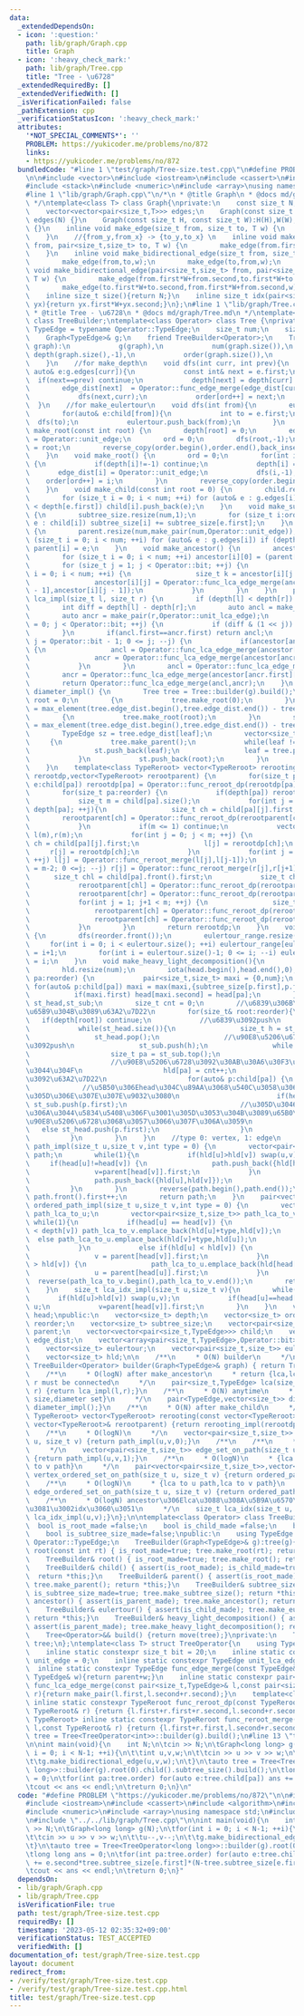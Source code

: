 ```yaml
---
data:
  _extendedDependsOn:
  - icon: ':question:'
    path: lib/graph/Graph.cpp
    title: Graph
  - icon: ':heavy_check_mark:'
    path: lib/graph/Tree.cpp
    title: "Tree - \u6728"
  _extendedRequiredBy: []
  _extendedVerifiedWith: []
  _isVerificationFailed: false
  _pathExtension: cpp
  _verificationStatusIcon: ':heavy_check_mark:'
  attributes:
    '*NOT_SPECIAL_COMMENTS*': ''
    PROBLEM: https://yukicoder.me/problems/no/872
    links:
    - https://yukicoder.me/problems/no/872
  bundledCode: "#line 1 \"test/graph/Tree-size.test.cpp\"\n#define PROBLEM \"https://yukicoder.me/problems/no/872\"\
    \n\n#include <vector>\n#include <iostream>\n#include <cassert>\n#include <algorithm>\n\
    #include <stack>\n#include <numeric>\n#include <array>\nusing namespace std;\n\
    #line 1 \"lib/graph/Graph.cpp\"\n/*\n * @title Graph\n * @docs md/graph/Graph.md\n\
    \ */\ntemplate<class T> class Graph{\nprivate:\n    const size_t N,H,W;\npublic:\n\
    \    vector<vector<pair<size_t,T>>> edges;\n    Graph(const size_t N):H(-1),W(-1),N(N),\
    \ edges(N) {}\n    Graph(const size_t H, const size_t W):H(H),W(W),N(H*W), edges(H*W)\
    \ {}\n    inline void make_edge(size_t from, size_t to, T w) {\n        edges[from].emplace_back(to,w);\n\
    \    }\n    //{from_y,from_x} -> {to_y,to_x} \n    inline void make_edge(pair<size_t,size_t>\
    \ from, pair<size_t,size_t> to, T w) {\n        make_edge(from.first*W+from.second,to.first*W+to.second,w);\n\
    \    }\n    inline void make_bidirectional_edge(size_t from, size_t to, T w) {\n\
    \        make_edge(from,to,w);\n        make_edge(to,from,w);\n    }\n    inline\
    \ void make_bidirectional_edge(pair<size_t,size_t> from, pair<size_t,size_t> to,\
    \ T w) {\n        make_edge(from.first*W+from.second,to.first*W+to.second,w);\n\
    \        make_edge(to.first*W+to.second,from.first*W+from.second,w);\n    }\n\
    \    inline size_t size(){return N;}\n    inline size_t idx(pair<size_t,size_t>\
    \ yx){return yx.first*W+yx.second;}\n};\n#line 1 \"lib/graph/Tree.cpp\"\n/*\n\
    \ * @title Tree - \u6728\n * @docs md/graph/Tree.md\n */\ntemplate<class Operator>\
    \ class TreeBuilder;\ntemplate<class Operator> class Tree {\nprivate:\n    using\
    \ TypeEdge = typename Operator::TypeEdge;\n    size_t num;\n    size_t ord;\n\
    \    Graph<TypeEdge>& g;\n    friend TreeBuilder<Operator>;\n    Tree(Graph<TypeEdge>&\
    \ graph):\n            g(graph),\n            num(graph.size()),\n           \
    \ depth(graph.size(),-1),\n            order(graph.size()),\n            edge_dist(graph.size()){\n\
    \    }\n    //for make_depth\n    void dfs(int curr, int prev){\n        for(const\
    \ auto& e:g.edges[curr]){\n            const int& next = e.first;\n          \
    \  if(next==prev) continue;\n            depth[next] = depth[curr] + 1;\n    \
    \        edge_dist[next]  = Operator::func_edge_merge(edge_dist[curr],e.second);\n\
    \            dfs(next,curr);\n            order[ord++] = next;\n        }\n  \
    \  }\n    //for make_eulertour\n    void dfs(int from){\n        eulertour.push_back(from);\n\
    \        for(auto& e:child[from]){\n            int to = e.first;\n          \
    \  dfs(to);\n            eulertour.push_back(from);\n        }\n    }\n    void\
    \ make_root(const int root) {\n        depth[root] = 0;\n        edge_dist[root]\
    \ = Operator::unit_edge;\n        ord = 0;\n        dfs(root,-1);\n        order[ord++]\
    \ = root;\n        reverse_copy(order.begin(),order.end(),back_inserter(reorder));\n\
    \    }\n    void make_root() {\n        ord = 0;\n        for(int i=0;i<num;++i)\
    \ {\n            if(depth[i]!=-1) continue;\n            depth[i] = 0;\n     \
    \       edge_dist[i] = Operator::unit_edge;\n            dfs(i,-1);\n        \
    \    order[ord++] = i;\n        }\n        reverse_copy(order.begin(),order.end(),back_inserter(reorder));\n\
    \    }\n    void make_child(const int root = 0) {\n        child.resize(num);\n\
    \        for (size_t i = 0; i < num; ++i) for (auto& e : g.edges[i]) if (depth[i]\
    \ < depth[e.first]) child[i].push_back(e);\n    }\n    void make_subtree_size()\
    \ {\n        subtree_size.resize(num,1);\n        for (size_t i:order) for (auto\
    \ e : child[i]) subtree_size[i] += subtree_size[e.first];\n    }\n    void make_parent()\
    \ {\n        parent.resize(num,make_pair(num,Operator::unit_edge));\n        for\
    \ (size_t i = 0; i < num; ++i) for (auto& e : g.edges[i]) if (depth[i] > depth[e.first])\
    \ parent[i] = e;\n    }\n    void make_ancestor() {\n        ancestor.resize(num);\n\
    \        for (size_t i = 0; i < num; ++i) ancestor[i][0] = (parent[i].first!=num?parent[i]:make_pair(i,Operator::unit_lca_edge));\n\
    \        for (size_t j = 1; j < Operator::bit; ++j) {\n            for (size_t\
    \ i = 0; i < num; ++i) {\n                size_t k = ancestor[i][j - 1].first;\n\
    \                ancestor[i][j] = Operator::func_lca_edge_merge(ancestor[k][j\
    \ - 1],ancestor[i][j - 1]);\n            }\n        }\n    }\n    pair<size_t,TypeEdge>\
    \ lca_impl(size_t l, size_t r) {\n        if (depth[l] < depth[r]) swap(l, r);\n\
    \        int diff = depth[l] - depth[r];\n        auto ancl = make_pair(l,Operator::unit_lca_edge);\n\
    \        auto ancr = make_pair(r,Operator::unit_lca_edge);\n        for (int j\
    \ = 0; j < Operator::bit; ++j) {\n            if (diff & (1 << j)) ancl = Operator::func_lca_edge_merge(ancestor[ancl.first][j],ancl);\n\
    \        }\n        if(ancl.first==ancr.first) return ancl;\n        for (int\
    \ j = Operator::bit - 1; 0 <= j; --j) {\n            if(ancestor[ancl.first][j].first!=ancestor[ancr.first][j].first)\
    \ {\n                ancl = Operator::func_lca_edge_merge(ancestor[ancl.first][j],ancl);\n\
    \                ancr = Operator::func_lca_edge_merge(ancestor[ancr.first][j],ancr);\n\
    \            }\n        }\n        ancl = Operator::func_lca_edge_merge(ancestor[ancl.first][0],ancl);\n\
    \        ancr = Operator::func_lca_edge_merge(ancestor[ancr.first][0],ancr);\n\
    \        return Operator::func_lca_edge_merge(ancl,ancr);\n    }\n    pair<TypeEdge,vector<size_t>>\
    \ diameter_impl() {\n        Tree tree = Tree::builder(g).build();\n        size_t\
    \ root = 0;\n        {\n            tree.make_root(0);\n        }\n        root\
    \ = max_element(tree.edge_dist.begin(),tree.edge_dist.end()) - tree.edge_dist.begin();\n\
    \        {\n            tree.make_root(root);\n        }\n        size_t leaf\
    \ = max_element(tree.edge_dist.begin(),tree.edge_dist.end()) - tree.edge_dist.begin();\n\
    \        TypeEdge sz = tree.edge_dist[leaf];\n        vector<size_t> st;\n   \
    \     {\n            tree.make_parent();\n            while(leaf != root) {\n\
    \                st.push_back(leaf);\n                leaf = tree.parent[leaf].first;\n\
    \            }\n            st.push_back(root);\n        }\n        return make_pair(sz,st);\n\
    \    }\n    template<class TypeReroot> vector<TypeReroot> rerooting_impl(vector<TypeReroot>\
    \ rerootdp,vector<TypeReroot> rerootparent) {\n        for(size_t pa:order) for(auto&\
    \ e:child[pa]) rerootdp[pa] = Operator::func_reroot_dp(rerootdp[pa],rerootdp[e.first]);\n\
    \        for(size_t pa:reorder) {\n            if(depth[pa]) rerootdp[pa] = Operator::func_reroot_dp(rerootdp[pa],rerootparent[pa]);\n\
    \            size_t m = child[pa].size();\n            for(int j = 0; j < m &&\
    \ depth[pa]; ++j){\n                size_t ch = child[pa][j].first;\n        \
    \        rerootparent[ch] = Operator::func_reroot_dp(rerootparent[ch],rerootparent[pa]);\n\
    \            }\n            if(m <= 1) continue;\n            vector<TypeReroot>\
    \ l(m),r(m);\n            for(int j = 0; j < m; ++j) {\n                size_t\
    \ ch = child[pa][j].first;\n                l[j] = rerootdp[ch];\n           \
    \     r[j] = rerootdp[ch];\n            }\n            for(int j = 1; j+1 < m;\
    \ ++j) l[j] = Operator::func_reroot_merge(l[j],l[j-1]);\n            for(int j\
    \ = m-2; 0 <=j; --j) r[j] = Operator::func_reroot_merge(r[j],r[j+1]);\n      \
    \      size_t chl = child[pa].front().first;\n            size_t chr = child[pa].back().first;\n\
    \            rerootparent[chl] = Operator::func_reroot_dp(rerootparent[chl],r[1]);\n\
    \            rerootparent[chr] = Operator::func_reroot_dp(rerootparent[chr],l[m-2]);\n\
    \            for(int j = 1; j+1 < m; ++j) {\n                size_t ch = child[pa][j].first;\n\
    \                rerootparent[ch] = Operator::func_reroot_dp(rerootparent[ch],l[j-1]);\n\
    \                rerootparent[ch] = Operator::func_reroot_dp(rerootparent[ch],r[j+1]);\n\
    \            }\n        }\n        return rerootdp;\n    }\n    void make_eulertour()\
    \ {\n        dfs(reorder.front());\n        eulertour_range.resize(num);\n   \
    \     for(int i = 0; i < eulertour.size(); ++i) eulertour_range[eulertour[i]].second\
    \ = i+1;\n        for(int i = eulertour.size()-1; 0 <= i; --i) eulertour_range[eulertour[i]].first\
    \ = i;\n    }\n    void make_heavy_light_decomposition(){\n        head.resize(num);\n\
    \        hld.resize(num);\n        iota(head.begin(),head.end(),0);\n        for(size_t&\
    \ pa:reorder) {\n            pair<size_t,size_t> maxi = {0,num};\n           \
    \ for(auto& p:child[pa]) maxi = max(maxi,{subtree_size[p.first],p.first});\n \
    \           if(maxi.first) head[maxi.second] = head[pa];\n        }\n        stack<size_t>\
    \ st_head,st_sub;\n        size_t cnt = 0;\n        //\u6839\u306B\u8FD1\u3044\
    \u65B9\u304B\u3089\u63A2\u7D22\n        for(size_t& root:reorder){\n         \
    \   if(depth[root]) continue;\n            //\u6839\u3092push\n            st_head.push(root);\n\
    \            while(st_head.size()){\n                size_t h = st_head.top();\n\
    \                st_head.pop();\n                //\u90E8\u5206\u6728\u306E\u6839\
    \u3092push\n                st_sub.push(h);\n                while (st_sub.size()){\n\
    \                    size_t pa = st_sub.top();\n                    st_sub.pop();\n\
    \                    //\u90E8\u5206\u6728\u3092\u30AB\u30A6\u30F3\u30C8\u3057\u3066\
    \u3044\u304F\n                    hld[pa] = cnt++;\n                    //\u5B50\
    \u3092\u63A2\u7D22\n                    for(auto& p:child[pa]) {\n           \
    \             //\u5B50\u306Ehead\u304C\u89AA\u3068\u540C\u3058\u306A\u3089\u3001\
    \u305D\u306E\u307E\u307E\u9032\u3080\n                        if(head[p.first]==head[pa])\
    \ st_sub.push(p.first);\n                            //\u305D\u3046\u3058\u3083\
    \u306A\u3044\u5834\u5408\u306F\u3001\u305D\u3053\u304B\u3089\u65B0\u3057\u304F\
    \u90E8\u5206\u6728\u3068\u3057\u3066\u307F\u306A\u3059\n                     \
    \   else st_head.push(p.first);\n                    }\n                }\n  \
    \          }\n        }\n    }\n    //type 0: vertex, 1: edge\n    vector<pair<size_t,size_t>>\
    \ path_impl(size_t u,size_t v,int type = 0) {\n        vector<pair<size_t,size_t>>\
    \ path;\n        while(1){\n            if(hld[u]>hld[v]) swap(u,v);\n       \
    \     if(head[u]!=head[v]) {\n                path.push_back({hld[head[v]],hld[v]});\n\
    \                v=parent[head[v]].first;\n            }\n            else {\n\
    \                path.push_back({hld[u],hld[v]});\n                break;\n  \
    \          }\n        }\n        reverse(path.begin(),path.end());\n        if(type)\
    \ path.front().first++;\n        return path;\n    }\n    pair<vector<pair<size_t,size_t>>,vector<pair<size_t,size_t>>>\
    \ ordered_path_impl(size_t u,size_t v,int type = 0) {\n        vector<pair<size_t,size_t>>\
    \ path_lca_to_u;\n        vector<pair<size_t,size_t>> path_lca_to_v;\n       \
    \ while(1){\n            if(head[u] == head[v]) {\n                if(depth[u]\
    \ < depth[v]) path_lca_to_v.emplace_back(hld[u]+type,hld[v]);\n              \
    \  else path_lca_to_u.emplace_back(hld[v]+type,hld[u]);\n                break;\n\
    \            }\n            else if(hld[u] < hld[v]) {\n                path_lca_to_v.emplace_back(hld[head[v]],hld[v]);\n\
    \                v = parent[head[v]].first;\n            }\n            else if(hld[u]\
    \ > hld[v]) {\n                path_lca_to_u.emplace_back(hld[head[u]],hld[u]);\n\
    \                u = parent[head[u]].first;\n            }\n        }\n      \
    \  reverse(path_lca_to_v.begin(),path_lca_to_v.end());\n        return {path_lca_to_u,path_lca_to_v};\n\
    \    }\n    size_t lca_idx_impl(size_t u,size_t v){\n        while(1){\n     \
    \       if(hld[u]>hld[v]) swap(u,v);\n            if(head[u]==head[v]) return\
    \ u;\n            v=parent[head[v]].first;\n        }\n    }\n    vector<size_t>\
    \ head;\npublic:\n    vector<size_t> depth;\n    vector<size_t> order;\n    vector<size_t>\
    \ reorder;\n    vector<size_t> subtree_size;\n    vector<pair<size_t,TypeEdge>>\
    \ parent;\n    vector<vector<pair<size_t,TypeEdge>>> child;\n    vector<TypeEdge>\
    \ edge_dist;\n    vector<array<pair<size_t,TypeEdge>,Operator::bit>> ancestor;\n\
    \    vector<size_t> eulertour;\n    vector<pair<size_t,size_t>> eulertour_range;\n\
    \    vector<size_t> hld;\n\n    /**\n     * O(N) builder\n     */\n    static\
    \ TreeBuilder<Operator> builder(Graph<TypeEdge>& graph) { return TreeBuilder<Operator>(graph);}\n\
    \    /**\n     * O(logN) after make_ancestor\n     * return {lca,lca_dist} l and\
    \ r must be connected\n     */\n    pair<size_t,TypeEdge> lca(size_t l, size_t\
    \ r) {return lca_impl(l,r);}\n    /**\n     * O(N) anytime\n     * return {diameter\
    \ size,diameter set}\n     */\n    pair<TypeEdge,vector<size_t>> diameter(void){return\
    \ diameter_impl();}\n    /**\n     * O(N) after make_child\n     */\n    template<class\
    \ TypeReroot> vector<TypeReroot> rerooting(const vector<TypeReroot>& rerootdp,const\
    \ vector<TypeReroot>& rerootparent) {return rerooting_impl(rerootdp,rerootparent);}\n\
    \    /**\n     * O(logN)\n     */\n    vector<pair<size_t,size_t>> vertex_set_on_path(size_t\
    \ u, size_t v) {return path_impl(u,v,0);}\n    /**\n    /**\n     * O(logN)\n\
    \     */\n    vector<pair<size_t,size_t>> edge_set_on_path(size_t u, size_t v)\
    \ {return path_impl(u,v,1);}\n    /**\n     * O(logN)\n     * {lca to u path,lca\
    \ to v path}\n     */\n    pair<vector<pair<size_t,size_t>>,vector<pair<size_t,size_t>>>\
    \ vertex_ordered_set_on_path(size_t u, size_t v) {return ordered_path_impl(u,v,0);}\n\
    \    /**\n     * O(logN)\n     * {lca to u path,lca to v path}\n     */\n    pair<vector<pair<size_t,size_t>>,vector<pair<size_t,size_t>>>\
    \ edge_ordered_set_on_path(size_t u, size_t v) {return ordered_path_impl(u,v,1);}\n\
    \    /**\n     * O(logN) ancestor\u306Elca\u3088\u308A\u5B9A\u6570\u500D\u8EFD\
    \u3081\u3002idx\u3060\u3051\n     */\n    size_t lca_idx(size_t u, size_t v) {return\
    \ lca_idx_impl(u,v);}\n};\n\ntemplate<class Operator> class TreeBuilder {\n  \
    \  bool is_root_made =false;\n    bool is_child_made =false;\n    bool is_parent_made=false;\n\
    \    bool is_subtree_size_made=false;\npublic:\n    using TypeEdge = typename\
    \ Operator::TypeEdge;\n    TreeBuilder(Graph<TypeEdge>& g):tree(g){}\n    TreeBuilder&\
    \ root(const int rt) { is_root_made=true; tree.make_root(rt); return *this;}\n\
    \    TreeBuilder& root() { is_root_made=true; tree.make_root(); return *this;}\n\
    \    TreeBuilder& child() { assert(is_root_made); is_child_made=true;  tree.make_child();\
    \  return *this;}\n    TreeBuilder& parent() { assert(is_root_made); is_parent_made=true;\
    \ tree.make_parent(); return *this;}\n    TreeBuilder& subtree_size() { assert(is_child_made);\
    \ is_subtree_size_made=true; tree.make_subtree_size(); return *this;}\n    TreeBuilder&\
    \ ancestor() { assert(is_parent_made); tree.make_ancestor(); return *this;}\n\
    \    TreeBuilder& eulertour() { assert(is_child_made); tree.make_eulertour();\
    \ return *this;}\n    TreeBuilder& heavy_light_decomposition() { assert(is_subtree_size_made);\
    \ assert(is_parent_made); tree.make_heavy_light_decomposition(); return *this;}\n\
    \    Tree<Operator>&& build() {return move(tree);}\nprivate:\n    Tree<Operator>\
    \ tree;\n};\ntemplate<class T> struct TreeOperator{\n    using TypeEdge = T;\n\
    \    inline static constexpr size_t bit = 20;\n    inline static constexpr TypeEdge\
    \ unit_edge = 0;\n    inline static constexpr TypeEdge unit_lca_edge = 0;\n  \
    \  inline static constexpr TypeEdge func_edge_merge(const TypeEdge& parent,const\
    \ TypeEdge& w){return parent+w;}\n    inline static constexpr pair<size_t,TypeEdge>\
    \ func_lca_edge_merge(const pair<size_t,TypeEdge>& l,const pair<size_t,TypeEdge>&\
    \ r){return make_pair(l.first,l.second+r.second);}\n    template<class TypeReroot>\
    \ inline static constexpr TypeReroot func_reroot_dp(const TypeReroot& l,const\
    \ TypeReroot& r) {return {l.first+r.first+r.second,l.second+r.second};}\n    template<class\
    \ TypeReroot> inline static constexpr TypeReroot func_reroot_merge(const TypeReroot&\
    \ l,const TypeReroot& r) {return {l.first+r.first,l.second+r.second};}\n};\n//auto\
    \ tree = Tree<TreeOperator<int>>::builder(g).build();\n#line 13 \"test/graph/Tree-size.test.cpp\"\
    \n\nint main(void){\n    int N;\n\tcin >> N;\n\tGraph<long long> g(N);\n\tfor(int\
    \ i = 0; i < N-1; ++i){\n\t\tint u,v,w;\n\t\tcin >> u >> v >> w;\n\t\tu--,v--;\n\
    \t\tg.make_bidirectional_edge(u,v,w);\n\t}\n\tauto tree = Tree<TreeOperator<long\
    \ long>>::builder(g).root(0).child().subtree_size().build();\n\tlong long ans\
    \ = 0;\n\tfor(int pa:tree.order) for(auto e:tree.child[pa]) ans += e.second*tree.subtree_size[e.first]*(N-tree.subtree_size[e.first])*2LL;\n\
    \tcout << ans << endl;\n\treturn 0;\n}\n"
  code: "#define PROBLEM \"https://yukicoder.me/problems/no/872\"\n\n#include <vector>\n\
    #include <iostream>\n#include <cassert>\n#include <algorithm>\n#include <stack>\n\
    #include <numeric>\n#include <array>\nusing namespace std;\n#include \"../../lib/graph/Graph.cpp\"\
    \n#include \"../../lib/graph/Tree.cpp\"\n\nint main(void){\n    int N;\n\tcin\
    \ >> N;\n\tGraph<long long> g(N);\n\tfor(int i = 0; i < N-1; ++i){\n\t\tint u,v,w;\n\
    \t\tcin >> u >> v >> w;\n\t\tu--,v--;\n\t\tg.make_bidirectional_edge(u,v,w);\n\
    \t}\n\tauto tree = Tree<TreeOperator<long long>>::builder(g).root(0).child().subtree_size().build();\n\
    \tlong long ans = 0;\n\tfor(int pa:tree.order) for(auto e:tree.child[pa]) ans\
    \ += e.second*tree.subtree_size[e.first]*(N-tree.subtree_size[e.first])*2LL;\n\
    \tcout << ans << endl;\n\treturn 0;\n}"
  dependsOn:
  - lib/graph/Graph.cpp
  - lib/graph/Tree.cpp
  isVerificationFile: true
  path: test/graph/Tree-size.test.cpp
  requiredBy: []
  timestamp: '2023-05-12 02:35:32+09:00'
  verificationStatus: TEST_ACCEPTED
  verifiedWith: []
documentation_of: test/graph/Tree-size.test.cpp
layout: document
redirect_from:
- /verify/test/graph/Tree-size.test.cpp
- /verify/test/graph/Tree-size.test.cpp.html
title: test/graph/Tree-size.test.cpp
---
```

